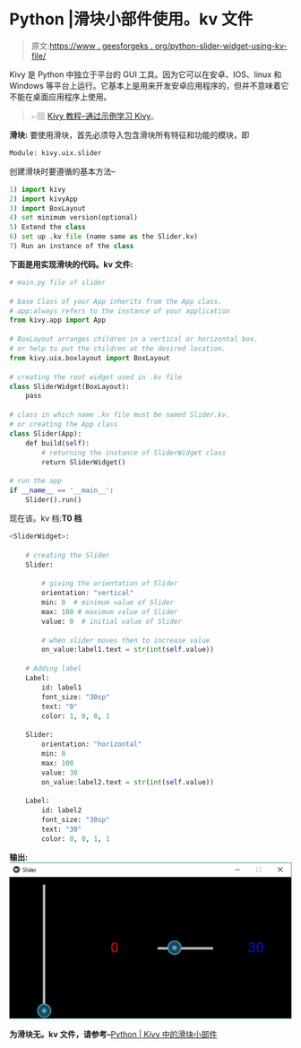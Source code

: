 # Python |滑块小部件使用。kv 文件

> 原文:[https://www . geesforgeks . org/python-slider-widget-using-kv-file/](https://www.geeksforgeeks.org/python-slider-widget-using-kv-file/)

Kivy 是 Python 中独立于平台的 GUI 工具。因为它可以在安卓、IOS、linux 和 Windows 等平台上运行。它基本上是用来开发安卓应用程序的，但并不意味着它不能在桌面应用程序上使用。

> 👉🏽 [Kivy 教程–通过示例学习 Kivy](https://www.geeksforgeeks.org/kivy-tutorial/)。

**滑块:**
要使用滑块，首先必须导入包含滑块所有特征和功能的模块，即

```py
Module: kivy.uix.slider
```

创建滑块时要遵循的基本方法–

```py
1) import kivy
2) import kivyApp
3) import BoxLayout
4) set minimum version(optional)
5) Extend the class
6) set up .kv file (name same as the Slider.kv)
7) Run an instance of the class
```

**下面是用实现滑块的代码。kv 文件:**

```py
# main.py file of slider 

# base Class of your App inherits from the App class.  
# app:always refers to the instance of your application  
from kivy.app import App

# BoxLayout arranges children in a vertical or horizontal box. 
# or help to put the children at the desired location. 
from kivy.uix.boxlayout import BoxLayout 

# creating the root widget used in .kv file 
class SliderWidget(BoxLayout):
    pass

# class in which name .kv file must be named Slider.kv.
# or creating the App class
class Slider(App):
    def build(self):
        # returning the instance of SliderWidget class 
        return SliderWidget()

# run the app    
if __name__ == '__main__':
    Slider().run()
```

现在该。kv 档:**T0 档**

```py
<SliderWidget>:

    # creating the Slider
    Slider:

        # giving the orientation of Slider
        orientation: "vertical"
        min: 0  # minimum value of Slider
        max: 100 # maximum value of Slider
        value: 0  # initial value of Slider

        # when slider moves then to increase value
        on_value:label1.text = str(int(self.value))

    # Adding label
    Label:
        id: label1
        font_size: "30sp"
        text: "0"
        color: 1, 0, 0, 1

    Slider:
        orientation: "horizontal"
        min: 0
        max: 100
        value: 30
        on_value:label2.text = str(int(self.value))

    Label:
        id: label2
        font_size: "30sp"
        text: "30"
        color: 0, 0, 1, 1
```

**输出:**
![](img/d723a0658f7500f7b59aa1a1bf65a985.png)

**为滑块无。kv 文件，请参考–**[Python | Kivy 中的滑块小部件](https://www.geeksforgeeks.org/python-slider-widget-in-kivy/)